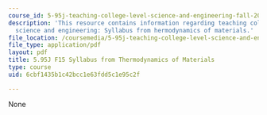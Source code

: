 ```yaml
---
course_id: 5-95j-teaching-college-level-science-and-engineering-fall-2015
description: 'This resource contains information regarding teaching college-level
  science and engineering: Syllabus from hermodynamics of materials.'
file_location: /coursemedia/5-95j-teaching-college-level-science-and-engineering-fall-2015/6cbf1435b1c42bcc1e63fdd5c1e95c2f_MIT5_95JF15_thermo_syllabus3.pdf
file_type: application/pdf
layout: pdf
title: 5.95J F15 Syllabus from Thermodynamics of Materials
type: course
uid: 6cbf1435b1c42bcc1e63fdd5c1e95c2f

---
```

None